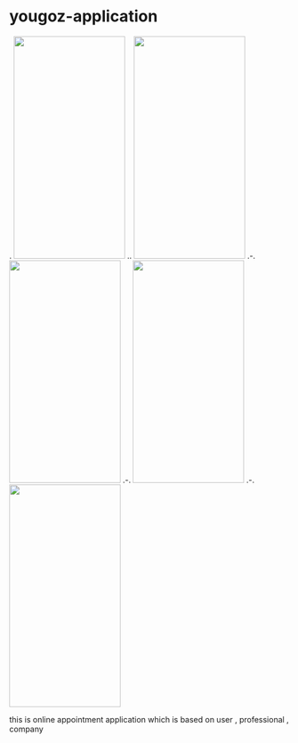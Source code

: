 # yougoz-application
.
<img src="https://user-images.githubusercontent.com/43336632/92465613-3a3cef00-f1e8-11ea-8e4b-d13fe1fc4645.jpg" width="200" height="400" />
..
<img src="https://user-images.githubusercontent.com/43336632/92465629-4032d000-f1e8-11ea-82e9-e68d6b39e930.jpg" width="200" height="400" />
.-.
<img src="https://user-images.githubusercontent.com/43336632/92465595-3741fe80-f1e8-11ea-8c21-1e0b86f519e0.jpg" width="200" height="400" />
.-.
<img src="https://user-images.githubusercontent.com/43336632/92465645-4759de00-f1e8-11ea-99d4-03edbff72ce0.jpg" width="200" height="400" />
.-.
<img src="https://user-images.githubusercontent.com/43336632/92465653-4c1e9200-f1e8-11ea-88a1-eb6f7107334d.jpg" width="200" height="400" />

this is online appointment application which is based on user , professional , company
